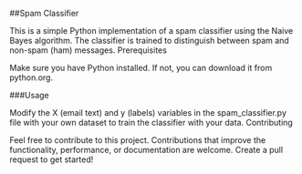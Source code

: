 ##Spam Classifier

This is a simple Python implementation of a spam classifier using the Naive Bayes algorithm. The classifier is trained to distinguish between spam and non-spam (ham) messages.
Prerequisites

Make sure you have Python installed. If not, you can download it from python.org.

###Usage

Modify the X (email text) and y (labels) variables in the spam_classifier.py file with your own dataset to train the classifier with your data.
Contributing

Feel free to contribute to this project. Contributions that improve the functionality, performance, or documentation are welcome. Create a pull request to get started!
